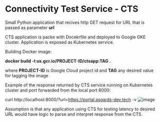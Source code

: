 # Connectivity Test Service - CTS
Small Python application that recives http GET request for URL that is passed as parameter __url__

CTS application is packe with Docekrfile and deployed to Google GKE cluster. Application is exposed as Kubernetes service.

Building Docker image:
 
 __docker build -t us.gcr.io/PROJECT-ID/ctsapp:TAG .__

 where __PROJECT-ID__ is Google Cloud project id and __TAG__ any desired value for tagging the image
 
 Example of the response returned by CTS service running on Kubernetes cluster and port forwarded from the local port 8000:

 curl http://localhost:8000/?url=https://portal.asgards-dev.tech -v
 ![image](https://github.com/rilkedragan/CTS/assets/126792923/86f5d18c-c783-4b45-af42-73fab0d6a7d6)

Assumption is that any application using CTS for testing latency to desired URL would have logic to parse and interpret response from the CTS.
